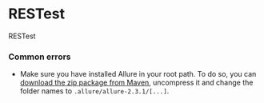 # RESTest
RESTest

### Common errors
* Make sure you have installed Allure in your root path. To do so, you can [download the zip package from Maven](http://repo.maven.apache.org/maven2/io/qameta/allure/allure-commandline/2.12.1/allure-commandline-2.12.1.zip), uncompress it and change the folder names to ```.allure/allure-2.3.1/[...]```.

